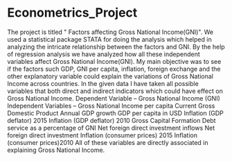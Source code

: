 # Econometrics_Project
The project is titled " Factors affecting Gross National Income(GNI)". We used a statistical package STATA for doing the analysis which helped in analyzing the intricate relationship between the factors and GNI. By the help of regression analysis we have analyzed how all these independent variables affect Gross National Income(GNI).
My main objective was to see if the factors such GDP, GNI per capita, inflation, foreign exchange and the other explanatory variable could explain the variations of Gross National Income across countries. In the given data I have taken all possible variables that both direct and indirect indicators which could have effect on Gross National Income.
Dependent Variable – Gross National Income (GNI)
Independent Variables – Gross National Income per capita
                                            Current Gross Domestic Product
                                             Annual GDP growth
                                            GDP per capita in USD
                                             Inflation (GDP deflator) 2015
                                             Inflation (GDP deflator) 2010
                                            Gross Capital Formation
                                            Debt service as a percentage of GNI
                                            Net foreign direct investment inflows
                                            Net foreign direct investment
                                            Inflation (consumer prices) 2015
                                            Inflation (consumer prices)2010
All of these variables are directly associated in explaining Gross National Income.
